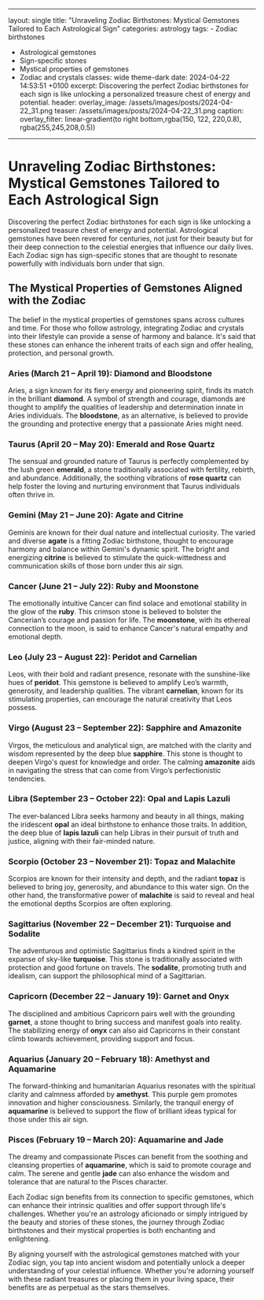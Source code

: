 ---
  layout: single
  title: "Unraveling Zodiac Birthstones: Mystical Gemstones Tailored to Each Astrological Sign"
  categories: astrology
  tags:
    - Zodiac birthstones
  - Astrological gemstones
  - Sign-specific stones
  - Mystical properties of gemstones
  - Zodiac and crystals
  classes: wide theme-dark
  date: 2024-04-22 14:53:51 +0100
  excerpt: Discovering the perfect Zodiac birthstones for each sign is like unlocking a personalized treasure chest of energy and potential.
  header:
    overlay_image: /assets/images/posts/2024-04-22_31.png
    teaser: /assets/images/posts/2024-04-22_31.png
    caption: 
    overlay_filter: linear-gradient(to right bottom,rgba(150, 122, 220,0.8), rgba(255,245,208,0.5))
  ---
  # Unraveling Zodiac Birthstones: Mystical Gemstones Tailored to Each Astrological Sign

Discovering the perfect Zodiac birthstones for each sign is like unlocking a personalized treasure chest of energy and potential. Astrological gemstones have been revered for centuries, not just for their beauty but for their deep connection to the celestial energies that influence our daily lives. Each Zodiac sign has sign-specific stones that are thought to resonate powerfully with individuals born under that sign.

## The Mystical Properties of Gemstones Aligned with the Zodiac

The belief in the mystical properties of gemstones spans across cultures and time. For those who follow astrology, integrating Zodiac and crystals into their lifestyle can provide a sense of harmony and balance. It's said that these stones can enhance the inherent traits of each sign and offer healing, protection, and personal growth.

### Aries (March 21 – April 19): Diamond and Bloodstone
Aries, a sign known for its fiery energy and pioneering spirit, finds its match in the brilliant **diamond**. A symbol of strength and courage, diamonds are thought to amplify the qualities of leadership and determination innate in Aries individuals. The **bloodstone**, as an alternative, is believed to provide the grounding and protective energy that a passionate Aries might need.

### Taurus (April 20 – May 20): Emerald and Rose Quartz
The sensual and grounded nature of Taurus is perfectly complemented by the lush green **emerald**, a stone traditionally associated with fertility, rebirth, and abundance. Additionally, the soothing vibrations of **rose quartz** can help foster the loving and nurturing environment that Taurus individuals often thrive in.

### Gemini (May 21 – June 20): Agate and Citrine
Geminis are known for their dual nature and intellectual curiosity. The varied and diverse **agate** is a fitting Zodiac birthstone, thought to encourage harmony and balance within Gemini's dynamic spirit. The bright and energizing **citrine** is believed to stimulate the quick-wittedness and communication skills of those born under this air sign.

### Cancer (June 21 – July 22): Ruby and Moonstone
The emotionally intuitive Cancer can find solace and emotional stability in the glow of the **ruby**. This crimson stone is believed to bolster the Cancerian’s courage and passion for life. The **moonstone**, with its ethereal connection to the moon, is said to enhance Cancer's natural empathy and emotional depth.

### Leo (July 23 – August 22): Peridot and Carnelian
Leos, with their bold and radiant presence, resonate with the sunshine-like hues of **peridot**. This gemstone is believed to amplify Leo’s warmth, generosity, and leadership qualities. The vibrant **carnelian**, known for its stimulating properties, can encourage the natural creativity that Leos possess.

### Virgo (August 23 – September 22): Sapphire and Amazonite
Virgos, the meticulous and analytical sign, are matched with the clarity and wisdom represented by the deep blue **sapphire**. This stone is thought to deepen Virgo's quest for knowledge and order. The calming **amazonite** aids in navigating the stress that can come from Virgo’s perfectionistic tendencies.

### Libra (September 23 – October 22): Opal and Lapis Lazuli
The ever-balanced Libra seeks harmony and beauty in all things, making the iridescent **opal** an ideal birthstone to enhance those traits. In addition, the deep blue of **lapis lazuli** can help Libras in their pursuit of truth and justice, aligning with their fair-minded nature.

### Scorpio (October 23 – November 21): Topaz and Malachite
Scorpios are known for their intensity and depth, and the radiant **topaz** is believed to bring joy, generosity, and abundance to this water sign. On the other hand, the transformative power of **malachite** is said to reveal and heal the emotional depths Scorpios are often exploring.

### Sagittarius (November 22 – December 21): Turquoise and Sodalite
The adventurous and optimistic Sagittarius finds a kindred spirit in the expanse of sky-like **turquoise**. This stone is traditionally associated with protection and good fortune on travels. The **sodalite**, promoting truth and idealism, can support the philosophical mind of a Sagittarian.

### Capricorn (December 22 – January 19): Garnet and Onyx
The disciplined and ambitious Capricorn pairs well with the grounding **garnet**, a stone thought to bring success and manifest goals into reality. The stabilizing energy of **onyx** can also aid Capricorns in their constant climb towards achievement, providing support and focus.

### Aquarius (January 20 – February 18): Amethyst and Aquamarine
The forward-thinking and humanitarian Aquarius resonates with the spiritual clarity and calmness afforded by **amethyst**. This purple gem promotes innovation and higher consciousness. Similarly, the tranquil energy of **aquamarine** is believed to support the flow of brilliant ideas typical for those under this air sign.

### Pisces (February 19 – March 20): Aquamarine and Jade
The dreamy and compassionate Pisces can benefit from the soothing and cleansing properties of **aquamarine**, which is said to promote courage and calm. The serene and gentle **jade** can also enhance the wisdom and tolerance that are natural to the Pisces character.

Each Zodiac sign benefits from its connection to specific gemstones, which can enhance their intrinsic qualities and offer support through life's challenges. Whether you're an astrology aficionado or simply intrigued by the beauty and stories of these stones, the journey through Zodiac birthstones and their mystical properties is both enchanting and enlightening.

By aligning yourself with the astrological gemstones matched with your Zodiac sign, you tap into ancient wisdom and potentially unlock a deeper understanding of your celestial influence. Whether you're adorning yourself with these radiant treasures or placing them in your living space, their benefits are as perpetual as the stars themselves.